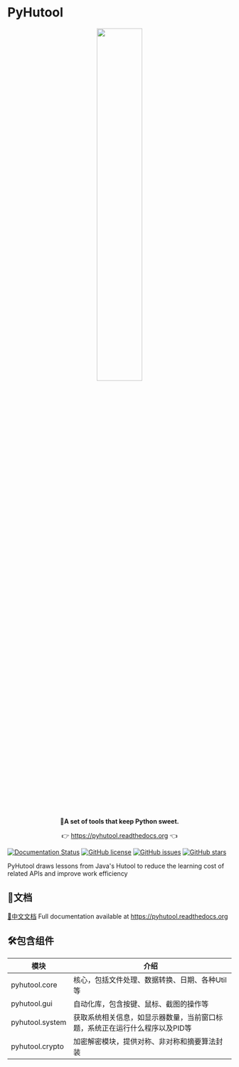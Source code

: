 # PyHutool
<p align="center">
	<a href="https://pyhutool.readthedocs.org"><img src="https://www.xujiantao.com/images/pyhutool-logo.png" width="45%"></a>
</p>
<p align="center">
	<strong>🍬A set of tools that keep Python sweet.</strong>
</p>
<p align="center">
	👉 <a href="https://pyhutool.readthedocs.org">https://pyhutool.readthedocs.org</a> 👈
</p>

[![Documentation Status](https://readthedocs.org/projects/pyhutool/badge/?version=latest)](https://pyhutool.readthedocs.io/en/latest/?badge=latest)
[![GitHub license](https://img.shields.io/github/license/KAY53N/PyHutool)](https://github.com/KAY53N/PyHutool/blob/main/LICENSE)
[![GitHub issues](https://img.shields.io/github/issues/KAY53N/PyHutool)](https://github.com/KAY53N/PyHutool/issues)
[![GitHub stars](https://img.shields.io/github/stars/KAY53N/PyHutool)](https://github.com/KAY53N/PyHutool/stargazers)


PyHutool draws lessons from Java's Hutool to reduce the learning cost of related APIs and improve work efficiency

## 📝文档 
[📘中文文档](https://pyhutool.readthedocs.org)
Full documentation available at https://pyhutool.readthedocs.org


## 🛠️包含组件
| 模块                | 介绍                                      |
| -------------------|-----------------------------------------|
| pyhutool.core        | 核心，包括文件处理、数据转换、日期、各种Util等               |
| pyhutool.gui         | 自动化库，包含按键、鼠标、截图的操作等                     |
| pyhutool.system         | 获取系统相关信息，如显示器数量，当前窗口标题，系统正在运行什么程序以及PID等 |
| pyhutool.crypto         | 加密解密模块，提供对称、非对称和摘要算法封装 |

